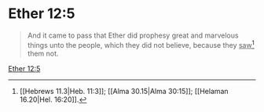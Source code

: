 # Ether 12:5

> And it came to pass that Ether did prophesy great and marvelous things unto the people, which they did not believe, because they <u>saw</u>[^a] them not.

[Ether 12:5](https://www.churchofjesuschrist.org/study/scriptures/bofm/ether/12?lang=eng&id=p5#p5)


[^a]: [[Hebrews 11.3|Heb. 11:3]]; [[Alma 30.15|Alma 30:15]]; [[Helaman 16.20|Hel. 16:20]].  

